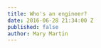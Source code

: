 ```yaml
---
title: Who's an engineer?
date: 2016-06-28 21:34:00 Z
published: false
author: Mary Martin
---
```


